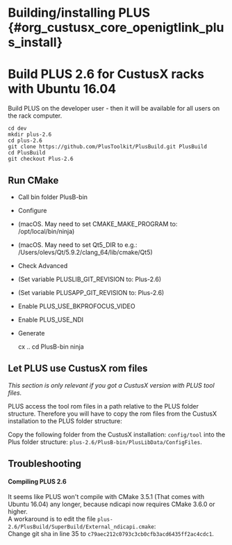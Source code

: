 Building/installing PLUS {#org_custusx_core_openigtlink_plus_install}
===================

Build PLUS 2.6 for CustusX racks with Ubuntu 16.04
===========================================================
Build PLUS on the developer user - then it will be available for all users on the rack computer.

    cd dev
    mkdir plus-2.6
    cd plus-2.6
    git clone https://github.com/PlusToolkit/PlusBuild.git PlusBuild
    cd PlusBuild
    git checkout Plus-2.6

Run CMake
-----------------------------------------------------------
- Call bin folder PlusB-bin
- Configure
- (macOS. May need to set CMAKE_MAKE_PROGRAM to: /opt/local/bin/ninja)
- (macOS. May need to set Qt5_DIR to e.g.: /Users/olevs/Qt/5.9.2/clang_64/lib/cmake/Qt5)
- Check Advanced
- (Set variable PLUSLIB_GIT_REVISION to: Plus-2.6)
- (Set variable PLUSAPP_GIT_REVISION to: Plus-2.6)
- Enable PLUS_USE_BKPROFOCUS_VIDEO
- Enable PLUS_USE_NDI
- Generate


    cx ..
    cd PlusB-bin
    ninja

Let PLUS use CustusX rom files
-----------------------------------------------------------
<i>This section is only relevant if you got a CustusX version with PLUS tool files.</i>

PLUS access the tool rom files in a path relative to the PLUS folder structure.
Therefore you will have to copy the rom files from the CustusX installation
to the PLUS folder structure:

Copy the following folder from the CustusX installation: ```config/tool```
into the Plus folder structure: ```plus-2.6/PlusB-bin/PlusLibData/ConfigFiles```.

Troubleshooting
-----------------------------------------------------------
#### Compiling PLUS 2.6

It seems like PLUS won't compile with CMake 3.5.1 (That comes with Ubuntu 16.04) any longer, because ndicapi now requires CMake 3.6.0 or higher.<br>
A workaround is to edit the file ```plus-2.6/PlusBuild/SuperBuild/External_ndicapi.cmake```:<br>
Change git sha in line 35 to ```c79aec212c0793c3cb0cfb3acd6435ff2ac4cdc1```.
